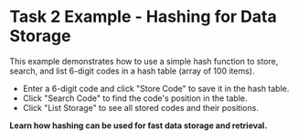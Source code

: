 # Task 2 Example - Hashing for Data Storage

This example demonstrates how to use a simple hash function to store, search, and list 6-digit codes in a hash table (array of 100 items).

- Enter a 6-digit code and click "Store Code" to save it in the hash table.
- Click "Search Code" to find the code's position in the table.
- Click "List Storage" to see all stored codes and their positions.

**Learn how hashing can be used for fast data storage and retrieval.**